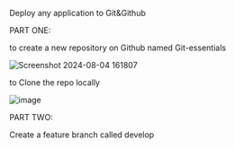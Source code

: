 Deploy any application to Git&Github

PART ONE:

to create a new repository on Github named Git-essentials



![Screenshot 2024-08-04 161807](https://github.com/user-attachments/assets/03e65c57-9648-4c9e-8f81-ae6330563bb3)


to Clone the repo locally

![image](https://github.com/user-attachments/assets/c5c06083-da0b-4bc3-993b-dedba26469d8)

PART TWO:

Create a feature branch called develop


